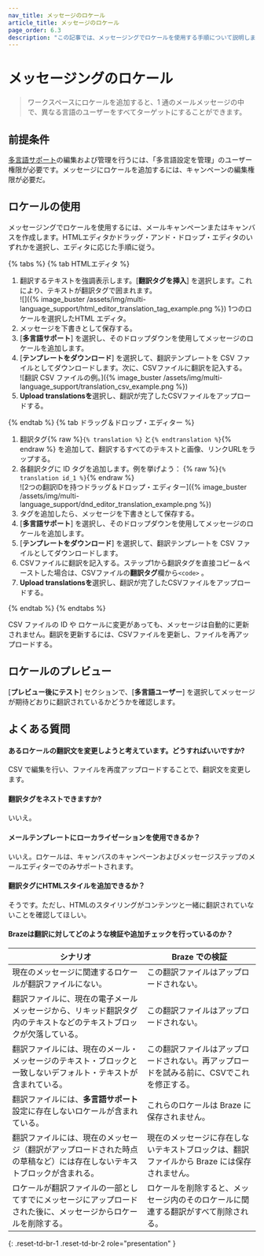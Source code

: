 ```yaml
---
nav_title: メッセージのロケール
article_title: メッセージのロケール
page_order: 6.3
description: "この記事では、メッセージングでロケールを使用する手順について説明します。"
---
```


# メッセージングのロケール

> ワークスペースにロケールを追加すると、1 通のメールメッセージの中で、異なる言語のユーザーをすべてターゲットにすることができます。

## 前提条件

[多言語サポート]({{site.baseurl}}/multi_language_support/)の編集および管理を行うには、「多言語設定を管理」のユーザー権限が必要です。メッセージにロケールを追加するには、キャンペーンの編集権限が必要だ。

## ロケールの使用

メッセージングでロケールを使用するには、メールキャンペーンまたはキャンバスを作成します。HTMLエディタかドラッグ・アンド・ドロップ・エディタのいずれかを選択し、エディタに応じた手順に従う。

{% tabs %}
{% tab HTMLエディタ %}

1. 翻訳するテキストを強調表示します。[**翻訳タグを挿入**] を選択します。これにより、テキストが翻訳タグで囲まれます。<br>![]({% image_buster /assets/img/multi-language_support/html_editor_translation_tag_example.png %}) 1つのロケールを選択したHTML エディタ。
2. メッセージを下書きとして保存する。
3. [**多言語サポート**] を選択し、そのドロップダウンを使用してメッセージのロケールを追加します。
4. [**テンプレートをダウンロード**] を選択して、翻訳テンプレートを CSV ファイルとしてダウンロードします。次に、CSVファイルに翻訳を記入する。<br>![翻訳 CSV ファイルの例。]({% image_buster /assets/img/multi-language_support/translation_csv_example.png %}) 
5. **Upload translationsを**選択し、翻訳が完了したCSVファイルをアップロードする。

{% endtab %}
{% tab ドラッグ＆ドロップ・エディター %}

1. 翻訳タグ{% raw %}`{% translation %}` と`{% endtranslation %}`{% endraw %} を追加して、翻訳するすべてのテキストと画像、リンクURLをラップする。 
2. 各翻訳タグに ID タグを追加します。例を挙げよう： {% raw %}`{% translation id_1 %}`{% endraw %}<br>![2つの翻訳IDを持つドラッグ＆ドロップ・エディター]({% image_buster /assets/img/multi-language_support/dnd_editor_translation_example.png %})
3. タグを追加したら、メッセージを下書きとして保存する。
4. [**多言語サポート**] を選択し、そのドロップダウンを使用してメッセージのロケールを追加します。
5. [**テンプレートをダウンロード**] を選択して、翻訳テンプレートを CSV ファイルとしてダウンロードします。 
6. CSVファイルに翻訳を記入する。ステップ1から翻訳タグを直接コピー＆ペーストした場合は、CSVファイルの**翻訳タグ**欄から`<code>` 。
7. **Upload translationsを**選択し、翻訳が完了したCSVファイルをアップロードする。

{% endtab %}
{% endtabs %}

CSV ファイルの ID や ロケールに変更があっても、メッセージは自動的に更新されません。翻訳を更新するには、CSVファイルを更新し、ファイルを再アップロードする。

## ロケールのプレビュー

[**プレビュー後にテスト**] セクションで、[**多言語ユーザー**] を選択してメッセージが期待どおりに翻訳されているかどうかを確認します。

## よくある質問

#### あるロケールの翻訳文を変更しようと考えています。どうすればいいですか?
CSV で編集を行い、ファイルを再度アップロードすることで、翻訳文を変更します。

#### 翻訳タグをネストできますか?
いいえ。

#### メールテンプレートにローカライゼーションを使用できるか？
いいえ。ロケールは、キャンバスのキャンペーンおよびメッセージステップのメールエディターでのみサポートされます。

#### 翻訳タグにHTMLスタイルを追加できるか？
そうです。ただし、HTMLのスタイリングがコンテンツと一緒に翻訳されていないことを確認してほしい。

#### Brazeは翻訳に対してどのような検証や追加チェックを行っているのか？

| シナリオ                                                                                                                                                 | Braze での検証                                                                                            |
|----------------------------------------------------------------------------------------------------------------------------------------------------------|----------------------------------------------------------------------------------------------------------------|
| 現在のメッセージに関連するロケールが翻訳ファイルにない。                                                                               | この翻訳ファイルはアップロードされない。                                                                       |
| 翻訳ファイルに、現在の電子メールメッセージから、リキッド翻訳タグ内のテキストなどのテキストブロックが欠落している。                                | この翻訳ファイルはアップロードされない。                                                                       |
| 翻訳ファイルには、現在のメール・メッセージのテキスト・ブロックと一致しないデフォルト・テキストが含まれている。                                          | この翻訳ファイルはアップロードされない。再アップロードを試みる前に、CSVでこれを修正する。               |
| 翻訳ファイルには、**多言語サポート**設定に存在しないロケールが含まれている。                                                           | これらのロケールは Braze に保存されません。                                                                      |
| 翻訳ファイルには、現在のメッセージ（翻訳がアップロードされた時点の草稿など）には存在しないテキストブロックが含まれる。 | 現在のメッセージに存在しないテキストブロックは、翻訳ファイルから Braze には保存されません。 |
| ロケールが翻訳ファイルの一部としてすでにメッセージにアップロードされた後に、メッセージからロケールを削除する。                           | ロケールを削除すると、メッセージ内のそのロケールに関連する翻訳がすべて削除される。                   |
{: .reset-td-br-1 .reset-td-br-2 role="presentation" }